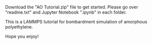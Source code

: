 Download the "AO Tutorial.zip" file to get started. Please go over "readme.txt" and Jupyter Notebook ".ipynb" in each folder.

This is a LAMMPS tutorial for bombardment simulation of amorphous polyethylene.

Hope you enjoy!
